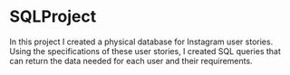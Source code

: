 # SQLProject

In this project I created a physical database for Instagram user stories. Using the specifications of these user stories, I created SQL queries that can return the data needed for each user and their requirements.

